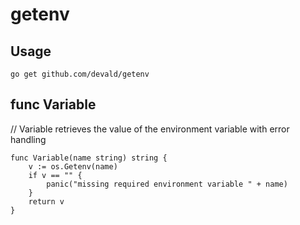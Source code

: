 # getenv
## Usage
```
go get github.com/devald/getenv
```
## func Variable
// Variable retrieves the value of the environment variable with error handling
```
func Variable(name string) string {
	v := os.Getenv(name)
	if v == "" {
		panic("missing required environment variable " + name)
	}
	return v
}
```
